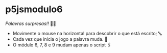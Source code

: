 # p5jsmodulo6

*Palavras surpresas!!* 😵‍💫

- Movimente o mouse na horizontal para descobrir o que está escrito; 🔤
- Cada vez que inicia o jogo a palavra muda. 🔡
- O módulo 6, 7, 8 e 9 mudam apenas o script 🖇️
